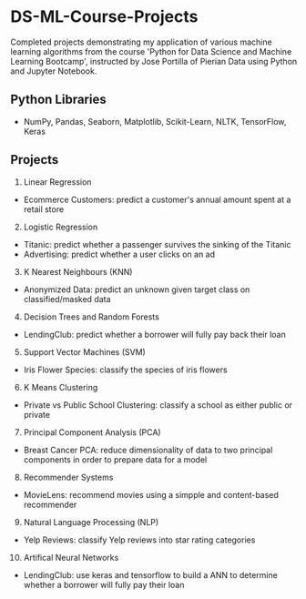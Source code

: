 # DS-ML-Course-Projects

Completed projects demonstrating my application of various machine learning algorithms from the course 'Python for Data Science and Machine Learning Bootcamp', instructed by Jose Portilla of Pierian Data using Python and Jupyter Notebook.

## Python Libraries
- NumPy, Pandas, Seaborn, Matplotlib, Scikit-Learn, NLTK, TensorFlow, Keras

## Projects
1. Linear Regression
  - Ecommerce Customers: predict a customer's annual amount spent at a retail store
2. Logistic Regression
  - Titanic: predict whether a passenger survives the sinking of the Titanic
  - Advertising: predict whether a user clicks on an ad
3. K Nearest Neighbours (KNN)
  - Anonymized Data: predict an unknown given target class on classified/masked data
4. Decision Trees and Random Forests
  - LendingClub: predict whether a borrower will fully pay back their loan
5. Support Vector Machines (SVM)
  - Iris Flower Species: classify the species of iris flowers
6. K Means Clustering
  - Private vs Public School Clustering: classify a school as either public or private
7. Principal Component Analysis (PCA)
  - Breast Cancer PCA: reduce dimensionality of data to two principal components in order to prepare data for a model
8. Recommender Systems
  - MovieLens: recommend movies using a simpple and content-based recommender
9. Natural Language Processing (NLP)
  - Yelp Reviews: classify Yelp reviews into star rating categories
10. Artifical Neural Networks
  - LendingClub: use keras and tensorflow to build a ANN to determine whether a borrower will fully pay their loan
